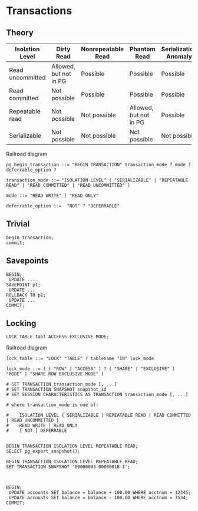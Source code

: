 # Transactions

## Theory

|Isolation Level | Dirty Read           | Nonrepeatable Read | Phantom Read           | Serialization Anomaly |
|----------------|----------------------|--------------------|------------------------|-----------------------|
|Read uncommitted|Allowed, but not in PG| Possible           | Possible               | Possible              |
|Read committed  |Not possible          | Possible           | Possible               | Possible              |
|Repeatable read |Not possible          | Not possible       | Allowed, but not in PG | Possible              |
|Serializable    |Not possible          | Not possible       | Not possible           | Not possible          |


Railroad diagram
```
pg_begin_transaction ::= "BEGIN TRANSACTION" transaction_mode ? mode ? deferrable_option ?

transaction_mode ::= "ISOLATION LEVEL" ( "SERIALIZABLE" | "REPEATABLE READ" | "READ COMMITTED" | "READ UNCOMMITTED" )

mode ::= "READ WRITE" | "READ ONLY" 

deferrable_option ::=  "NOT" ? "DEFERRABLE" 
```

## Trivial
```
begin transaction;
commit;
```

## Savepoints

```
BEGIN;
 UPDATE ...
SAVEPOINT p1;
 UPDATE ...
ROLLBACK TO p1;
 UPDATE ...
COMMIT;
```

## Locking

```
LOCK TABLE tab1 ACCEESS EXCLUSIVE MODE;
```

Railroad diagram
```
lock_table ::= "LOCK" "TABLE" ? tablename "IN" lock_mode

lock_mode ::= ( ( "ROW" | "ACCESS" ) ? ( "SHARE" | "EXCLUSIVE" ) "MODE" | "SHARE ROW EXCLUSIVE MODE" )
```


```
# SET TRANSACTION transaction_mode [, ...]
# SET TRANSACTION SNAPSHOT snapshot_id
# SET SESSION CHARACTERISTICS AS TRANSACTION transaction_mode [, ...]

# where transaction_mode is one of:

#    ISOLATION LEVEL { SERIALIZABLE | REPEATABLE READ | READ COMMITTED | READ UNCOMMITTED }
#    READ WRITE | READ ONLY
#    [ NOT ] DEFERRABLE


BEGIN TRANSACTION ISOLATION LEVEL REPEATABLE READ;
SELECT pg_export_snapshot();

BEGIN TRANSACTION ISOLATION LEVEL REPEATABLE READ;
SET TRANSACTION SNAPSHOT '00000003-0000001B-1';



BEGIN;
 UPDATE accounts SET balance = balance + 100.00 WHERE acctnum = 12345;
 UPDATE accounts SET balance = balance - 100.00 WHERE acctnum = 7534;
COMMIT;
```
